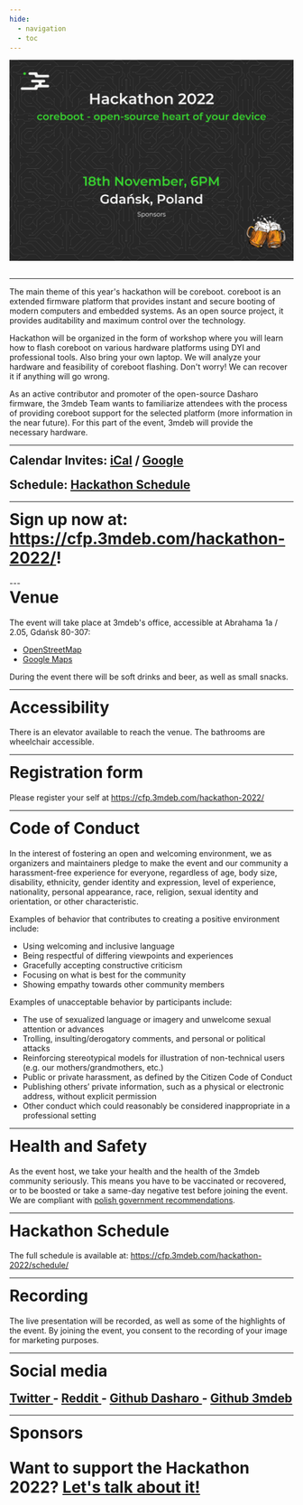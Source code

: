 ```yaml
---
hide:
  - navigation
  - toc
---
```


<p align="center" style="margin-bottom: 0px !important;">
  <img width="800" src="../images/hackathon-2022-poster.png" alt="Hackathon 2022 poster" align="center">
  </p>
<br>

---

The main theme of this year's hackathon will be coreboot. coreboot is an
extended firmware platform that provides instant and secure booting of
modern computers and embedded systems. As an open source project, it provides
auditability and maximum control over the technology.

Hackathon will be organized in the form of workshop where you will learn how to
flash coreboot on various hardware platforms using DYI and professional tools.
Also bring your own laptop. We will analyze your hardware and feasibility of
coreboot flashing. Don't worry! We can recover it if anything will go wrong.

As an active contributor and promoter of the open-source Dasharo firmware,
the 3mdeb Team wants to familiarize attendees with the process of providing
coreboot support for the selected platform (more information in the near
future). For this part of the event, 3mdeb will provide the necessary hardware.

---

<h2 align="left" style="margin-top: 0px;">
  <b>Calendar Invites:</b>
  <a href="#">iCal</a> /
  <a href="#" target="_blank">Google</a>
</h2>
<h2 align="left" style="margin-top: 0px;">
  <b>Schedule:</b>
  <a href="https://cfp.3mdeb.com/" target="_blank">Hackathon Schedule</a>
</h2>

---

<h1 align="left" style="margin-top: 0px;">
Sign up now at:
<a href="https://cfp.3mdeb.com/hackathon-2022/submit/" target="_blank">https://cfp.3mdeb.com/hackathon-2022/</a>!
</h1>
---

<h1 align="left" style="margin-top: 0px;">
Venue
</h1>

The event will take place at 3mdeb's office, accessible at
Abrahama 1a / 2.05, Gdańsk  80-307:
- [OpenStreetMap](https://www.openstreetmap.org/way/103471012#map=19/54.39267/18.58042)
- [Google Maps](https://goo.gl/maps/9qvAJWsuvD9ECLNM7)


During the event there will be soft drinks and beer, as well as small snacks.

---

<h1 align="left" style="margin-top: 0px;">
Accessibility
</h1>

There is an elevator available to reach the venue. The bathrooms are wheelchair accessible.

---

<h1 align="left" style="margin-top: 0px;">
Registration form
</h1>

Please register your self at <a href="https://cfp.3mdeb.com/hackathon-2022/submit/" target="_blank">https://cfp.3mdeb.com/hackathon-2022/</a>

---
<h1 align="left" style="margin-top: 0px;">
Code of Conduct
</h1>

In the interest of fostering an open and welcoming environment, we as organizers
and maintainers pledge to make the event and our community a harassment-free
experience for everyone, regardless of age, body size, disability, ethnicity,
gender identity and expression, level of experience, nationality, personal
appearance, race, religion, sexual identity and orientation, or other
characteristic.


Examples of behavior that contributes to creating a positive environment include:

*  Using welcoming and inclusive language
*  Being respectful of differing viewpoints and experiences
*  Gracefully accepting constructive criticism
*  Focusing on what is best for the community
*  Showing empathy towards other community members

Examples of unacceptable behavior by participants include:

*  The use of sexualized language or imagery and unwelcome sexual attention
or advances
*  Trolling, insulting/derogatory comments, and personal or political attacks
*  Reinforcing stereotypical models for illustration of non-technical users
(e.g. our mothers/grandmothers, etc.)
*  Public or private harassment, as defined by the Citizen Code of Conduct
*  Publishing others’ private information, such as a physical or electronic
address, without explicit permission
*  Other conduct which could reasonably be considered inappropriate in a
professional setting

---

<h1 align="left" style="margin-top: 0px;">
Health and Safety
</h1>

As the event host, we take your health and the health of the 3mdeb community
seriously. This means you have to be vaccinated or recovered, or to be
boosted or take a same-day negative test before joining the event.
We are compliant with
[polish government recommendations](https://www.gov.pl/web/coronavirus/tips).

---

<h1 align="left" style="margin-top: 0px;">
Hackathon Schedule
</h1>

The full schedule is available at: <a href="https://cfp.3mdeb.com/hackathon-2022/schedule/" target="_blank">https://cfp.3mdeb.com/hackathon-2022/schedule/</a>

---

<h1 align="left" style="margin-top: 0px;">
Recording
</h1>

The live presentation will be recorded, as well as some of the highlights of
the event. By joining the event, you consent to the recording of your image for
marketing purposes.

---
<h1 align="Left" style="margin-top: 0px;">
Social media
</h1>
<h2 align="Left" style="margin-top: 0px;">
  <a href="https://twitter.com/3mdeb_com" target="_blank"> Twitter </a>
 -
  <a href="https://www.reddit.com/user/3mdeb/" target="_blank"> Reddit </a>
 -
  <a href="https://github.com/Dasharo" target="_blank"> Github Dasharo </a>
 -
  <a href="https://github.com/3mdeb" target="_blank"> Github 3mdeb </a>
</h2>

---

<h1 align="Left" style="margin-top: 0px;">
Sponsors

Want to support the Hackathon 2022?
  <a href="https://calendly.com/3mdeb/" target="_blank">Let's talk about it!</a>
